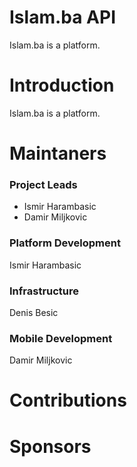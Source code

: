 # Islam.ba API

Islam.ba is a platform.

# Introduction

Islam.ba is a platform.

# Maintaners 

### Project Leads
- Ismir Harambasic
- Damir Miljkovic

### Platform Development
Ismir Harambasic

### Infrastructure
Denis Besic

### Mobile Development
Damir Miljkovic

# Contributions

# Sponsors
